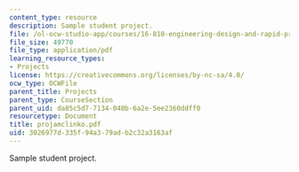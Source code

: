 ```yaml
---
content_type: resource
description: Sample student project.
file: /ol-ocw-studio-app/courses/16-810-engineering-design-and-rapid-prototyping-january-iap-2007/3026977d335f94a379adb2c32a3163af_projamclinko.pdf
file_size: 49770
file_type: application/pdf
learning_resource_types:
- Projects
license: https://creativecommons.org/licenses/by-nc-sa/4.0/
ocw_type: OCWFile
parent_title: Projects
parent_type: CourseSection
parent_uid: da85c5d7-7134-040b-6a2e-5ee2360ddff0
resourcetype: Document
title: projamclinko.pdf
uid: 3026977d-335f-94a3-79ad-b2c32a3163af
---
```

Sample student project.